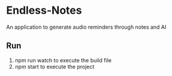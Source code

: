# Endless-Notes
An application to generate audio reminders through notes and AI

## Run

1. npm run watch to execute the build file
2. npm start to execute the project
